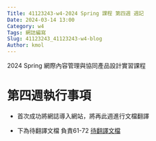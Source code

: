 ```yaml
---
Title: 41123243-w4-2024 Spring 課程 第四週 週記
Date: 2024-03-14 13:00
Category: w4
Tags: 網誌編寫
Slug: 41123243_41123243-w4-blog
Author: kmol
---
```


2024 Spring 網際內容管理與協同產品設計實習課程

<!-- PELICAN_END_SUMMARY -->

# 第四週執行事項
- 首次成功將網誌導入網站，將再此週進行文檔翻譯

- 下為待翻譯文檔 負責61-72
[待翻譯文檔](https://webthesis.biblio.polito.it/16429/1/tesi.pdf )
